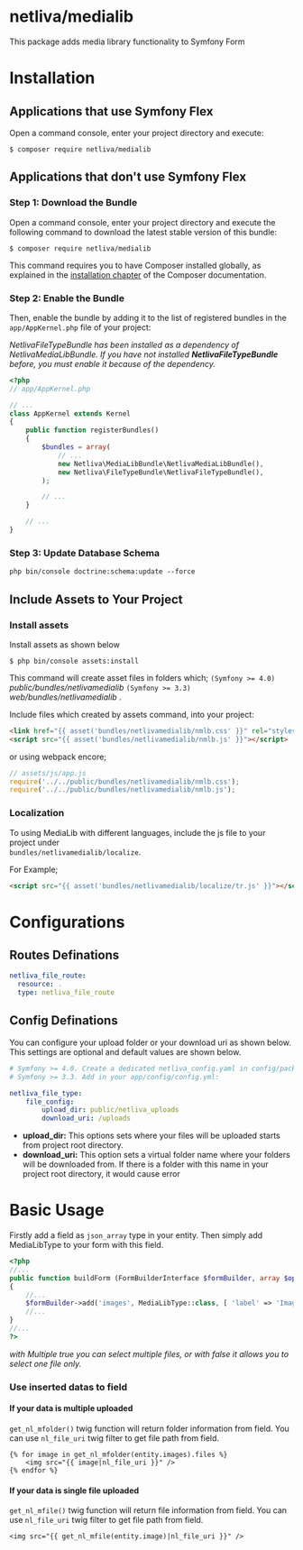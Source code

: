 netliva/medialib
============

This package adds media library functionality to Symfony Form

Installation
============

Applications that use Symfony Flex
----------------------------------

Open a command console, enter your project directory and execute:

```console
$ composer require netliva/medialib
```

Applications that don't use Symfony Flex
----------------------------------------

### Step 1: Download the Bundle

Open a command console, enter your project directory and execute the
following command to download the latest stable version of this bundle:

```console
$ composer require netliva/medialib
```

This command requires you to have Composer installed globally, as explained
in the [installation chapter](https://getcomposer.org/doc/00-intro.md)
of the Composer documentation.

### Step 2: Enable the Bundle

Then, enable the bundle by adding it to the list of registered bundles
in the `app/AppKernel.php` file of your project:

_NetlivaFileTypeBundle has been installed as a dependency of NetlivaMediaLibBundle.
 If you have not installed **NetlivaFileTypeBundle** before,
 you must enable it because of the dependency._


```php
<?php
// app/AppKernel.php

// ...
class AppKernel extends Kernel
{
    public function registerBundles()
    {
        $bundles = array(
            // ...
            new Netliva\MediaLibBundle\NetlivaMediaLibBundle(),
            new Netliva\FileTypeBundle\NetlivaFileTypeBundle(),
        );

        // ...
    }

    // ...
}
```

### Step 3: Update Database Schema

```
php bin/console doctrine:schema:update --force
```

Include Assets to Your Project
----------------------------
### Install assets

Install assets as shown below

`$ php bin/console assets:install` 

This command will create asset files in folders which; `(Symfony >= 4.0)` *public/bundles/netlivamedialib* 
`(Symfony >= 3.3)` *web/bundles/netlivamedialib* .

 Include files which created by assets command, into your project: 

```html
<link href="{{ asset('bundles/netlivamedialib/nmlb.css' }}" rel="stylesheet" type="text/css">
<script src="{{ asset('bundles/netlivamedialib/nmlb.js' }}"></script>
```

or using webpack encore;

```javascript
// assets/js/app.js
require('../../public/bundles/netlivamedialib/nmlb.css');
require('../../public/bundles/netlivamedialib/nmlb.js');
```
### Localization

To using MediaLib with different languages, include the js file to your project under  
`bundles/netlivamedialib/localize`.

For Example;
```html
<script src="{{ asset('bundles/netlivamedialib/localize/tr.js' }}"></script>
```

Configurations
==============

Routes Definations
------------------

```yaml
netliva_file_route:
  resource: .
  type: netliva_file_route
```

Config Definations
------------------
You can configure your upload folder or your download uri as shown below. This settings are optional and default values are shown below.

```yaml
# Symfony >= 4.0. Create a dedicated netliva_config.yaml in config/packages with:
# Symfony >= 3.3. Add in your app/config/config.yml:

netliva_file_type:
    file_config:
        upload_dir: public/netliva_uploads
        download_uri: /uploads
```
* **upload_dir:** This options sets where your files will be uploaded starts from project root directory.
* **download_uri:**  This option sets a virtual folder name where your folders will be downloaded from. If there is a folder with this name in your project root directory, it would cause error


Basic Usage
===========
Firstly add a field as `json_array` type in your entity.
Then simply add MediaLibType to your form with this field.

 
```php
<?php
//...
public function buildForm (FormBuilderInterface $formBuilder, array $options)
{
	//...
	$formBuilder->add('images', MediaLibType::class, [ 'label' => 'Images', 'button_text'=>"select file", 'multiple'=>"true"]);
	//...
}
//...
?>
```
_with Multiple true you can select multiple files, or with false it allows you to select one file only._ 
 
### Use inserted datas to field
 
#### If your data is multiple uploaded
 
`get_nl_mfolder()` twig function will return folder information from  field. 
You can use `nl_file_uri` twig filter to get file path from field.  
 
```twig
{% for image in get_nl_mfolder(entity.images).files %}
    <img src="{{ image|nl_file_uri }}" />
{% endfor %}
```

#### If your data is single file uploaded

`get_nl_mfile()` twig function will return file information from field.
You can use `nl_file_uri` twig filter to get file path from field.  

```twig
<img src="{{ get_nl_mfile(entity.image)|nl_file_uri }}" />
```
 
